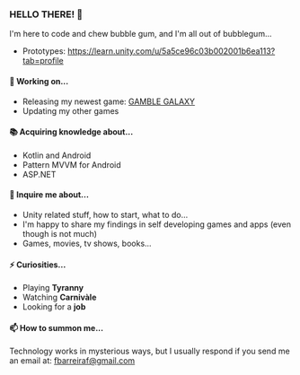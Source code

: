 ### HELLO THERE! 👋

I'm here to code and chew bubble gum, and I'm all out of bubblegum...

- Prototypes: https://learn.unity.com/u/5a5ce96c03b002001b6ea113?tab=profile

#### :hammer: Working on...

- Releasing my newest game: [GAMBLE GALAXY](https://play.google.com/store/apps/details?id=com.justkrated.pokerdice)
- Updating my other games

#### :books: Acquiring knowledge about...

- Kotlin and Android
- Pattern MVVM for Android
- ASP.NET

#### 💬 Inquire me about...

- Unity related stuff, how to start, what to do...
- I'm happy to share my findings in self developing games and apps (even though is not much)
- Games, movies, tv shows, books...

#### ⚡ Curiosities...

- Playing **Tyranny**
- Watching **Carnivàle**
- Looking for a **job**

#### 📫 How to summon me...

Technology works in mysterious ways, but I usually respond if you send me an email at: fbarreiraf@gmail.com
